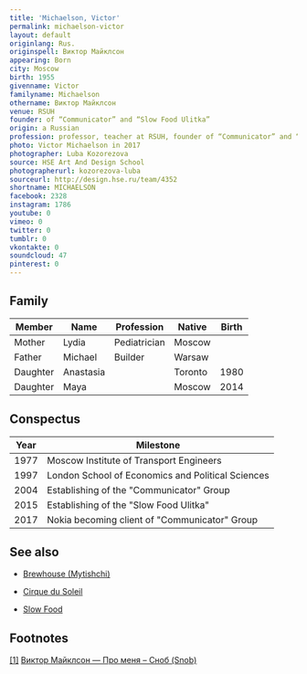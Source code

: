 ```yaml
---
title: 'Michaelson, Victor'
permalink: michaelson-victor
layout: default
originlang: Rus.
originspell: Виктор Майклсон
appearing: Born
city: Moscow
birth: 1955
givenname: Victor
familyname: Michaelson
othername: Виктор Майклсон
venue: RSUH
founder: of “Communicator” and “Slow Food Ulitka”
origin: a Russian
profession: professor, teacher at RSUH, founder of “Communicator” and “Slow Food Ulitka”, Doctor of Political Sciences living and working in Moscow
photo: Victor Michaelson in 2017
photographer: Luba Kozorezova
source: HSE Art And Design School
photographerurl: kozorezova-luba
sourceurl: http://design.hse.ru/team/4352
shortname: MICHAELSON
facebook: 2328
instagram: 1786
youtube: 0
vimeo: 0
twitter: 0
tumblr: 0
vkontakte: 0
soundcloud: 47
pinterest: 0
---
```


## Family

|Member|Name|Profession|Native|Birth|
|-|-|-|-|-|
|Mother|Lydia|Pediatrician|Moscow||
|Father|Michael|Builder|Warsaw||
|Daughter|Anastasia||Toronto|1980|
|Daughter|Maya||Moscow|2014|

## Conspectus

|Year|Milestone|
|-|-|
|1977|Moscow Institute of Transport Engineers|
|1997|London School of Economics and Political Sciences|
|2004|Establishing of the "Communicator" Group|
|2015|Establishing of the "Slow Food Ulitka"|
|2017|Nokia becoming client of "Communicator" Group|

## See also


+ [Brewhouse (Mytishchi)](brewhouse-mytishchi)

+ [Cirque du Soleil](cirque-du-soleil)

+ [Slow Food](slow-food)

## Footnotes

[[1]](#a1) <span id="f1"></span> [Виктор Майклсон — Про меня – Сноб (Snob)](https://snob.ru/profile/8149)
